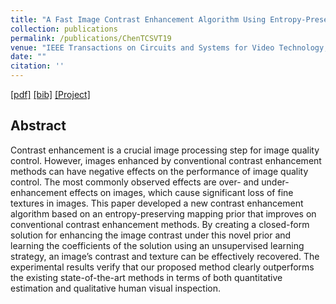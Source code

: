 ```yaml
---
title: "A Fast Image Contrast Enhancement Algorithm Using Entropy-Preserving Mapping Prior"
collection: publications
permalink: /publications/ChenTCSVT19
venue: "IEEE Transactions on Circuits and Systems for Video Technology, vol. 29, no. 1, pp. 38-49, Jan. 2019."
date: ""
citation: ''
---
```


[[pdf]](https://ieeexplore.ieee.org/document/8107566) 
[[bib]](https://bigmms.github.io/chen_tcsvt19_enhancement/chen_tcsvt19_enhancement.html) 
[[Project]](https://bigmms.github.io/chen_tcsvt19_enhancement/) 

## Abstract
Contrast enhancement is a crucial image processing step for image quality control. However, images enhanced by conventional contrast enhancement methods can have negative effects on the performance of image quality control. The most commonly observed effects are over- and under-enhancement effects on images, which cause significant loss of fine textures in images. This paper developed a new contrast enhancement algorithm based on an entropy-preserving mapping prior that improves on conventional contrast enhancement methods. By creating a closed-form solution for enhancing the image contrast under this novel prior and learning the coefficients of the solution using an unsupervised learning strategy, an image’s contrast and texture can be effectively recovered. The experimental results verify that our proposed method clearly outperforms the existing state-of-the-art methods in terms of both quantitative estimation and qualitative human visual inspection.

